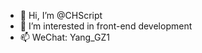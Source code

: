 - 👋 Hi, I’m @CHScript
- 👀 I’m interested in front-end development
- 📫 WeChat: Yang_GZ1

<!---
CHScript/CHScript is a ✨ special ✨ repository because its `README.md` (this file) appears on your GitHub profile.
You can click the Preview link to take a look at your changes.
--->
